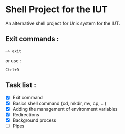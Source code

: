 # Shell Project for the IUT

  An alternative shell project for Unix system for the IUT.

## Exit commands :

  ```bash
  ~> exit
  ```
  or use :
  ```
  Ctrl+D
  ```

## Task list :
  - [x] Exit command
  - [x] Basics shell command (cd, mkdir, mv, cp, ...)
  - [x] Adding the management of environment variables
  - [x] Redirections
  - [x] Background process
  - [ ] Pipes
